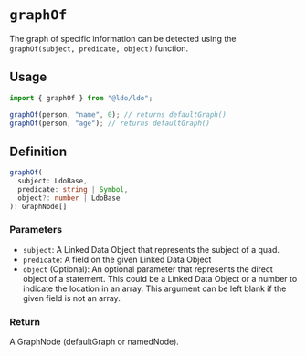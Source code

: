 # `graphOf`

The graph of specific information can be detected using the `graphOf(subject, predicate, object)` function.

## Usage

```typescript
import { graphOf } from "@ldo/ldo";

graphOf(person, "name", 0); // returns defaultGraph()
graphOf(person, "age"); // returns defaultGraph()
```

## Definition

```typescript
graphOf(
  subject: LdoBase,
  predicate: string | Symbol,
  object?: number | LdoBase
): GraphNode[]
```

### Parameters
 - `subject`: A Linked Data Object that represents the subject of a quad.
 - `predicate`: A field on the given Linked Data Object
 - `object` (Optional): An optional parameter that represents the direct object of a statement. This could be a Linked Data Object or a number to indicate the location in an array. This argument can be left blank if the given field is not an array.

### Return

A GraphNode (defaultGraph or namedNode).
